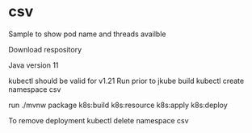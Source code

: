 # csv
Sample to show pod name and threads availble

Download respository 

Java version 11

 

kubectl should be valid for v1.21
Run prior to jkube build 
  kubectl create  namespace csv 
  
run
./mvnw package k8s:build  k8s:resource k8s:apply k8s:deploy 

To remove deployment 
kubectl delete namespace csv 

